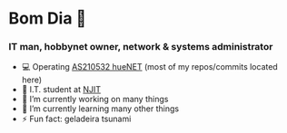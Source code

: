 # Bom Dia 👋

### IT man, hobbynet owner, network & systems administrator

- 💻 Operating [AS210532 hueNET](https://github.com/hueNET-llc/) (most of my repos/commits located here)
- 🏫 I.T. student at [NJIT](https://njit.edu)
- 🔭 I’m currently working on many things
- 🌱 I’m currently learning many other things
- ⚡ Fun fact: geladeira tsunami
